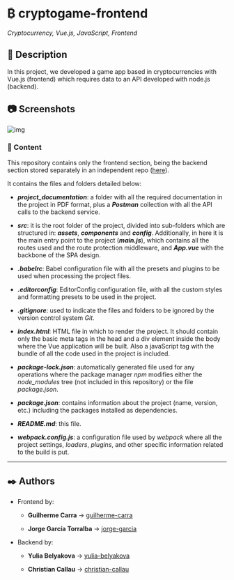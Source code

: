 # ₿ cryptogame-frontend

_Cryptocurrency, Vue.js, JavaScript, Frontend_

## 📔 Description

In this project, we developed a game app based in cryptocurrencies with Vue.js (frontend) which requires data to an API developed with node.js (backend).

## 📷 Screenshots

![img](https://live.staticflickr.com/65535/50546755182_92a7d0eb91_o.jpg)

### 📂 Content

This repository contains only the frontend section, being the backend section stored separately in an independent repo ([here](https://github.com/GuilhermeCarra/cryptogame-server)).

It contains the files and folders detailed below:

- **_project_documentation_**: a folder with all the required documentation in the project in PDF format, plus a _**Postman**_ collection with all the API calls to the backend service.

- **_src_**: it is the root folder of the project, divided into sub-folders which are structured in: **_assets_**, **_components_** and **_config_**. Additionally, in here it is the main entry point to the project (**_main.js_**), which contains all the routes used and the route protection middleware, and **_App.vue_** with the backbone of the SPA design.

- **_.babelrc_**: Babel configuration file with all the presets and plugins to be used when processing the project files.

- **_.editorconfig_**: EditorConfig configuration file, with all the custom styles and formatting presets to be used in the project.

- **_.gitignore_**: used to indicate the files and folders to be ignored by the version control system _Git_.

- **_index.html_**: HTML file in which to render the project. It should contain only the basic meta tags in the head and a div element inside the body where the Vue application will be built. Also a javaScript tag with the bundle of all the code used in the project is included.

- **_package-lock.json_**: automatically generated file used for any operations where the package manager _npm_ modifies either the _node_modules_ tree (not included in this repository) or the file _package.json_.

- **_package.json_**: contains information about the project (name, version, etc.) including the packages installed as dependencies.

- **_README.md_**: this file.

- **_webpack.config.js_**: a configuration file used by _webpack_ where all the project settings, _loaders_, _plugins_, and other specific information related to the build is put.

---

## ✒️ Authors

- Frontend by:

  - **Guilherme Carra** &#8594; [guilherme-carra](https://code.assemblerschool.com/guilherme-carra/)

  - **Jorge García Torralba** &#8594; [jorge-garcia](https://code.assemblerschool.com/jorge-garcia/)

- Backend by:

  - **Yulia Belyakova** &#8594; [yulia-belyakova](https://code.assemblerschool.com/yulia-belyakova/)

  - **Christian Callau** &#8594; [christian-callau](https://code.assemblerschool.com/christian-callau/)
